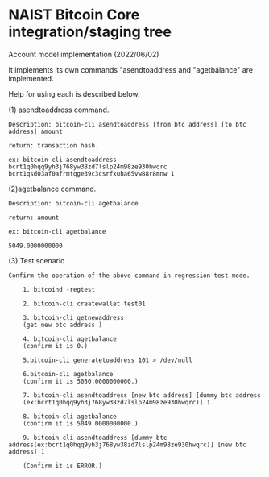NAIST Bitcoin Core integration/staging tree
=====================================
Account model implementation (2022/06/02)

It implements its own commands "asendtoaddress and "agetbalance" are implemented.

Help for using each is described below.

(1) asendtoaddress command.

    Description: bitcoin-cli asendtoaddress [from btc address] [to btc address] amount

    return: transaction hash.
    
    ex: bitcoin-cli asendtoaddress bcrt1q0hqq9yh3j768yw38zd7lslp24m98ze930hwqrc bcrt1qsd03af0afrmtqge39c3csrfxuha65vw88r8mnw 1

(2)agetbalance command.

    Description: bitcoin-cli agetbalance

    return: amount

    ex: bitcoin-cli agetbalance

    5049.0000000000

(3) Test scenario

    Confirm the operation of the above command in regression test mode.

        1. bitcoind -regtest

        2. bitcoin-cli createwallet test01

        3. bitcoin-cli getnewaddress
        (get new btc address )

        4. bitcoin-cli agetbalance 
        (confirm it is 0.)

        5.bitcoin-cli generatetoaddress 101 > /dev/null

        6.bitcoin-cli agetbalance 
        (confirm it is 5050.0000000000.)

        7. bitcoin-cli asendtoaddress [new btc address] [dummy btc address
        (ex:bcrt1q0hqq9yh3j768yw38zd7lslp24m98ze930hwqrc)] 1

        8. bitcoin-cli agetbalance 
        (confirm it is 5049.0000000000.)

        9. bitcoin-cli asendtoaddress [dummy btc address(ex:bcrt1q0hqq9yh3j768yw38zd7lslp24m98ze930hwqrc)] [new btc address] 1

        (Confirm it is ERROR.)